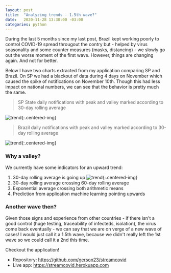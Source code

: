 ```yaml
---
layout: post
title:  "Analyzing trends - 1.5th wave?"
date:   2020-11-28 13:30:00 -03:00
categories: python
---
```


During the last 5 months since my last post, Brazil kept working poorly to control COVID-19 spread througout the contry but - helped by virus seasonality and some counter measures (masks, distancing) - we slowly go out the worse moment of the first wave. However, things are changing again. And not for better.

Below I have two charts extracted from my application comparing SP and Brazil. On SP we had a blackout of data during 4 days on November which caused the spike of notifications on November 10th. Though this had less impact on national numbers, we can see that the behavior is pretty much the same.

> SP State daily notifications with peak and valley marked according to 30-day rolling average

![trend]({{site.baseurl}}/assets/1_5wave_sp.png){:.centered-img}

> Brazil daily notifications with peak and valley marked according to 30-day rolling average

![trend]({{site.baseurl}}/assets/1_5wave_br.png){:.centered-img}

### Why a valley?

We currently have some indicators for an upward trend:

1. 30-day rolling average is going up
![trend]({{site.baseurl}}/assets/1_5wave_sp_focus.png){:.centered-img}
1. 30-day rolling average crossing 60-day rolling average
1. Exponential average crossing both arithmetic means
1. Prediction from application machine learning pointing upwards

### Another wave then?

Given those signs and experience from other countries - if there isn't a good control (huge testing, traceability of infecteds, isolation), the virus come back eventually - we can say that we are on verge of a new wave of cases! I would just call it a 1.5th wave, because we didn't really left the 1st wave so we could call it a 2nd this time.

Checkout the application!

* Repository: <https://github.com/gerson23/streamcovid>
* Live app: <https://streamcovid.herokuapp.com>